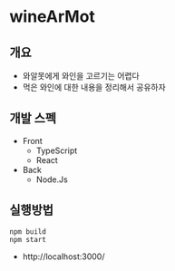 # wineArMot



## 개요

* 와알못에게 와인을 고르기는 어렵다
* 먹은 와인에 대한 내용을 정리해서 공유하자

## 개발 스펙

* Front 
  * TypeScript
  * React
* Back
  * Node.Js

## 실행방법

```
npm build
npm start
```

* http://localhost:3000/